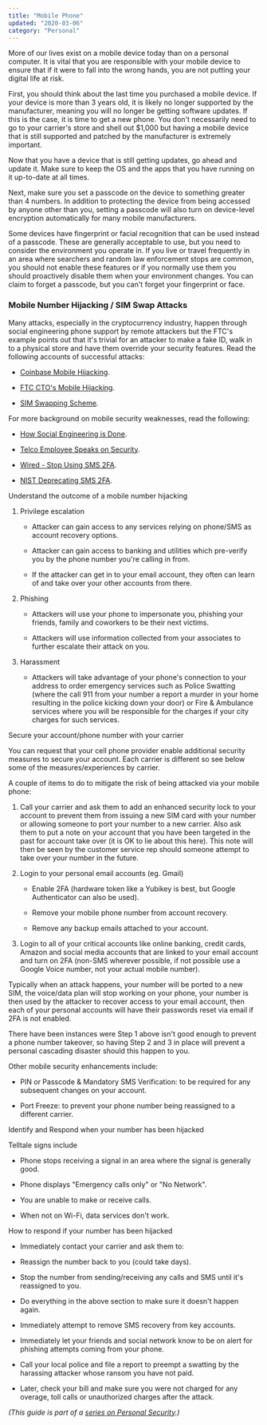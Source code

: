 ```yaml
---
title: "Mobile Phone"
updated: "2020-03-06"
category: "Personal"
---
```


More of our lives exist on a mobile device today than on a personal computer. It is vital that you are responsible with your mobile device to ensure that if it were to fall into the wrong hands, you are not putting your digital life at risk. 

First, you should think about the last time you purchased a mobile device. If your device is more than 3 years old, it is likely no longer supported by the manufacturer, meaning you will no longer be getting software updates. If this is the case, it is time to get a new phone. You don't necessarily need to go to your carrier's store and shell out $1,000 but having a mobile device that is still supported and patched by the manufacturer is extremely important. 

Now that you have a device that is still getting updates, go ahead and update it. Make sure to keep the OS and the apps that you have running on it up-to-date at all times. 

Next, make sure you set a passcode on the device to something greater than 4 numbers. In addition to protecting the device from being accessed by anyone other than you, setting a passcode will also turn on device-level encryption automatically for many mobile manufacturers. 

Some devices have fingerprint or facial recognition that can be used instead of a passcode. These are generally acceptable to use, but you need to consider the environment you operate in. If you live or travel frequently in an area where searchers and random law enforcement stops are common, you should not enable these features or if you normally use them you should proactively disable them when your environment changes. You can claim to forget a passcode, but you can't forget your fingerprint or face.

### Mobile Number Hijacking / SIM Swap Attacks

Many attacks, especially in the cryptocurrency industry, happen through social engineering phone support by remote attackers but the FTC's example points out that it's trivial for an attacker to make a fake ID, walk in to a physical store and have them override your security features. Read the following accounts of successful attacks:

-   [Coinbase Mobile Hijacking](https://medium.com/the-coinbase-blog/on-phone-numbers-and-identity-423db8577e58).

-   [FTC CTO's Mobile Hijacking](https://www.ftc.gov/news-events/blogs/techftc/2016/06/your-mobile-phone-account-could-be-hijacked-identity-thief).

-   [SIM Swapping Scheme](https://apple.news/A5RrcZMjaSCymMBRpFFrH6g).

For more background on mobile security weaknesses, read the following:

-   [How Social Engineering is Done](http://www.businessinsider.com/hacker-social-engineer-2016-2).

-   [Telco Employee Speaks on Security](https://news.ycombinator.com/item?id=8541313).

-   [Wired - Stop Using SMS 2FA](https://www.wired.com/2016/06/hey-stop-using-texts-two-factor-authentication/).

-   [NIST Deprecating SMS 2FA](https://www.schneier.com/blog/archives/2016/08/nist_is_no_long.html).

Understand the outcome of a mobile number hijacking

1.  Privilege escalation

    -   Attacker can gain access to any services relying on phone/SMS as account recovery options.

    -   Attacker can gain access to banking and utilities which pre-verify you by the phone number you're calling in from.

    -   If the attacker can get in to your email account, they often can learn of and take over your other accounts from there.

3.  Phishing

    -   Attackers will use your phone to impersonate you, phishing your friends, family and coworkers to be their next victims.

    -   Attackers will use information collected from your associates to further escalate their attack on you.

5.  Harassment

    -   Attackers will take advantage of your phone's connection to your address to order emergency services such as Police Swatting (where the call 911 from your number a report a murder in your home resulting in the police kicking down your door) or Fire & Ambulance services where you will be responsible for the charges if your city charges for such services.

Secure your account/phone number with your carrier

You can request that your cell phone provider enable additional security measures to secure your account. Each carrier is different so see below some of the measures/experiences by carrier.

A couple of items to do to mitigate the risk of being attacked via your mobile phone:

1.  Call your carrier and ask them to add an enhanced security lock to your account to prevent them from issuing a new SIM card with your number or allowing someone to port your number to a new carrier. Also ask them to put a note on your account that you have been targeted in the past for account take over (it is OK to lie about this here). This note will then be seen by the customer service rep should someone attempt to take over your number in the future.

2.  Login to your personal email accounts (eg. Gmail)

    -  Enable 2FA (hardware token like a Yubikey is best, but Google Authenticator can also be used).

    -  Remove your mobile phone number from account recovery.

    -  Remove any backup emails attached to your account.

3.  Login to all of your critical accounts like online banking, credit cards, Amazon and social media accounts that are linked to your email account and turn on 2FA (non-SMS wherever possible, if not possible use a Google Voice number, not your actual mobile number).

Typically when an attack happens, your number will be ported to a new SIM, the voice/data plan will stop working on your phone, your number is then used by the attacker to recover access to your email account, then each of your personal accounts will have their passwords reset via email if 2FA is not enabled.

There have been instances were Step 1 above isn't good enough to prevent a phone number takeover, so having Step 2 and 3 in place will prevent a personal cascading disaster should this happen to you.

Other mobile security enhancements include:

-   PIN or Passcode & Mandatory SMS Verification: to be required for any subsequent changes on your account.

-   Port Freeze: to prevent your phone number being reassigned to a different carrier.

Identify and Respond when your number has been hijacked

Telltale signs include

-   Phone stops receiving a signal in an area where the signal is generally good.

-   Phone displays "Emergency calls only" or "No Network".

-   You are unable to make or receive calls.

-   When not on Wi-Fi, data services don't work.

How to respond if your number has been hijacked

-   Immediately contact your carrier and ask them to:

-   Reassign the number back to you (could take days).

-   Stop the number from sending/receiving any calls and SMS until it's reassigned to you.

-   Do everything in the above section to make sure it doesn't happen again.

-   Immediately attempt to remove SMS recovery from key accounts.

-   Immediately let your friends and social network know to be on alert for phishing attempts coming from your phone.

-   Call your local police and file a report to preempt a swatting by the harassing attacker whose ransom you have not paid.

-   Later, check your bill and make sure you were not charged for any overage, toll calls or unauthorized charges after the attack.

*(This guide is part of a [series on Personal Security](/news/2020-03-06-personal-security-series).)*
